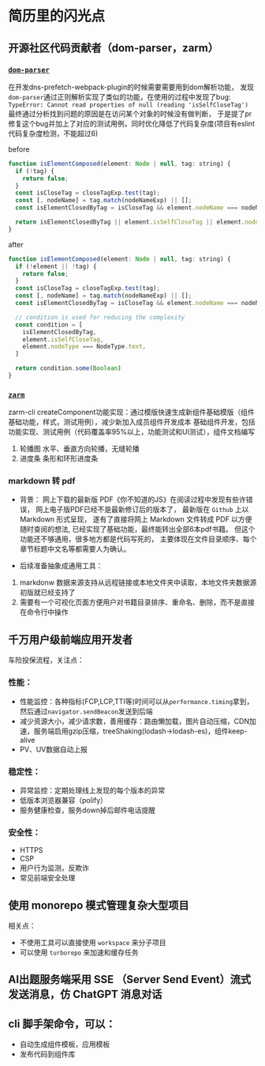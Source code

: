 # 简历里的闪光点

## 开源社区代码贡献者（dom-parser，zarm）
### [`dom-parser`](https://github.com/ershov-konst/dom-parser.git)
在开发dns-prefetch-webpack-plugin的时候需要需要用到dom解析功能，
发现`dom-parser`通过正则解析实现了类似的功能，在使用的过程中发现了bug:
`TypeError: Cannot read properties of null (reading 'isSelfCloseTag')`
最终通过分析找到问题的原因是在访问某个对象的时候没有做判断，
于是提了pr修复这个bug并加上了对应的测试用例，同时优化降低了代码复杂度(项目有eslint代码复杂度检测，不能超过6)

before
```js
function isElementComposed(element: Node | null, tag: string) {
  if (!tag) {
    return false;
  }
  const isCloseTag = closeTagExp.test(tag);
  const [, nodeName] = tag.match(nodeNameExp) || [];
  const isElementClosedByTag = isCloseTag && element.nodeName === nodeName;

  return isElementClosedByTag || element.isSelfCloseTag || element.nodeType === NodeType.text;
}
```
after
```js
function isElementComposed(element: Node | null, tag: string) {
  if (!element || !tag) {
    return false;
  }
  const isCloseTag = closeTagExp.test(tag);
  const [, nodeName] = tag.match(nodeNameExp) || [];
  const isElementClosedByTag = isCloseTag && element.nodeName === nodeName;

  // condition is used for reducing the complexity
  const condition = [
    isElementClosedByTag,
    element.isSelfCloseTag,
    element.nodeType === NodeType.text,
  ]

  return condition.some(Boolean)
}
```

### [`zarm`](https://github.com/ZhongAnTech/zarm)
zarm-cli createComponent功能实现：通过模版快速生成新组件基础模版（组件基础功能，样式，测试用例），减少新加入成员组件开发成本
基础组件开发，包括功能实现、测试用例（代码覆盖率95%以上，功能测试和UI测试），组件文档编写
1. 轮播图
水平、垂直方向轮播，无缝轮播
1. 进度条
条形和环形进度条

### markdown 转 pdf
- 背景：
网上下载的最新版 PDF《你不知道的JS》在阅读过程中发现有些许错误，
网上电子版PDF已经不是最新修订后的版本了，
最新版在 `Github` 上以 Markdown 形式呈现，
遂有了直接将网上 Markdown 文件转成 PDF 以方便随时查阅的想法,
已经实现了基础功能，最终能转出全部6本pdf书籍。
但这个功能还不够通用，很多地方都是代码写死的，
主要体现在文件目录顺序、每个章节标题中文名等都需要人为确认。

- 后续准备抽象成通用工具：
1. markdonw 数据来源支持从远程链接或本地文件夹中读取，本地文件夹数据源初版就已经支持了
2. 需要有一个可视化页面方便用户对书籍目录排序、重命名、删除，而不是直接在命令行中操作

## 千万用户级前端应用开发者
车险投保流程，关注点：
### 性能：
- 性能监控：各种指标(FCP,LCP,TTI等)时间可以从`performance.timing`拿到，然后通过`navigator.sendBeacon`发送到后端
- 减少资源大小，减少请求数，善用缓存：路由懒加载，图片自动压缩，CDN加速，服务端启用gzip压缩，treeShaking(lodash->lodash-es)，组件keep-alive
- PV、UV数据自动上报

### 稳定性：
- 异常监控：定期处理线上发现的每个版本的异常
- 低版本浏览器兼容（polify）
- 服务健康检查，服务down掉后邮件电话提醒

### 安全性：
- HTTPS
- CSP
- 用户行为监测，反欺诈
- 常见前端安全处理

## 使用 monorepo 模式管理复杂大型项目
相关点：
- 不使用工具可以直接使用 `workspace` 来分子项目
- 可以使用 `turborepo` 来加速和缓存任务

## AI出题服务端采用 SSE （Server Send Event）流式发送消息，仿 ChatGPT 消息对话

## cli 脚手架命令，可以：
- 自动生成组件模板，应用模板
- 发布代码到组件库